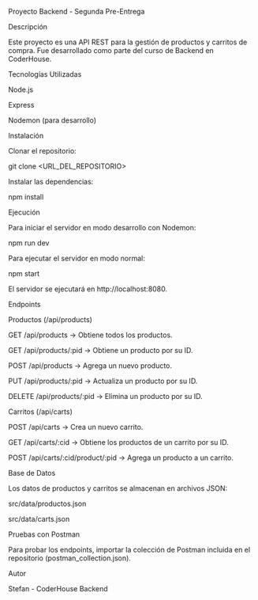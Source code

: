 Proyecto Backend - Segunda Pre-Entrega

Descripción

Este proyecto es una API REST para la gestión de productos y carritos de compra. Fue desarrollado como parte del curso de Backend en CoderHouse.

Tecnologías Utilizadas

Node.js

Express

Nodemon (para desarrollo)

Instalación

Clonar el repositorio:

git clone <URL_DEL_REPOSITORIO>

Instalar las dependencias:

npm install

Ejecución

Para iniciar el servidor en modo desarrollo con Nodemon:

npm run dev

Para ejecutar el servidor en modo normal:

npm start

El servidor se ejecutará en http://localhost:8080.

Endpoints

Productos (/api/products)

GET /api/products → Obtiene todos los productos.

GET /api/products/:pid → Obtiene un producto por su ID.

POST /api/products → Agrega un nuevo producto.

PUT /api/products/:pid → Actualiza un producto por su ID.

DELETE /api/products/:pid → Elimina un producto por su ID.

Carritos (/api/carts)

POST /api/carts → Crea un nuevo carrito.

GET /api/carts/:cid → Obtiene los productos de un carrito por su ID.

POST /api/carts/:cid/product/:pid → Agrega un producto a un carrito.

Base de Datos

Los datos de productos y carritos se almacenan en archivos JSON:

src/data/productos.json

src/data/carts.json

Pruebas con Postman

Para probar los endpoints, importar la colección de Postman incluida en el repositorio (postman_collection.json).

Autor

Stefan - CoderHouse Backend